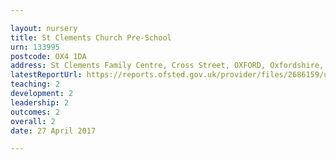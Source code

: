 ```yaml
---

layout: nursery
title: St Clements Church Pre-School
urn: 133995
postcode: OX4 1DA
address: St Clements Family Centre, Cross Street, OXFORD, Oxfordshire, OX4 1DA
latestReportUrl: https://reports.ofsted.gov.uk/provider/files/2686159/urn/133995.pdf
teaching: 2
development: 2
leadership: 2
outcomes: 2
overall: 2
date: 27 April 2017

---
```

